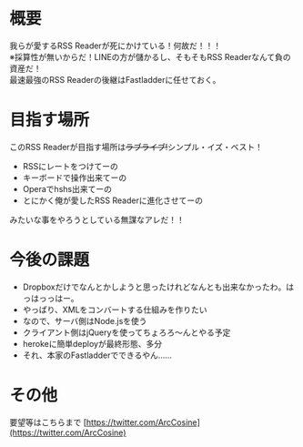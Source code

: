 # 概要
我らが愛するRSS Readerが死にかけている！何故だ！！！  
※採算性が無いからだ！LINEの方が儲かるし、そもそもRSS Readerなんて負の資産だ！  
最速最強のRSS Readerの後継はFastladderに任せておく。  

# 目指す場所
このRSS Readerが目指す場所は<del>ラブライブ!</del>シンプル・イズ・ベスト！  

- RSSにレートをつけてーの
- キーボードで操作出来てーの
- Operaでhshs出来てーの
- とにかく俺が愛したRSS Readerに進化させてーの

みたいな事をやろうとしている無謀なアレだ！！  

# 今後の課題

- Dropboxだけでなんとかしようと思ったけれどなんとも出来なかったわ。はっはっっはー。
- やっぱり、XMLをコンバートする仕組みを作りたい
- なので、サーバ側はNode.jsを使う
- クライアント側はjQueryを使ってちょろろ〜んとやる予定
- herokeに簡単deployが最終形態、多分
- それ、本家のFastladderでできるやん……

# その他

要望等はこちらまで
[https://twitter.com/ArcCosine](https://twitter.com/ArcCosine)


